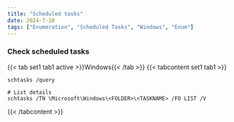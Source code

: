 ```yaml
---
title: "Scheduled tasks"
date: 2024-7-10
tags: ["Enumeration", "Scheduled Tasks", "Windows", "Enum"]
---
```


### Check scheduled tasks

{{< tab set1 tab1 active >}}Windows{{< /tab >}}
{{< tabcontent set1 tab1 >}}

```console
schtasks /query
```

```console
# List details
schtasks /TN \Microsoft\Windows\<FOLDER>\<TASKNAME> /FO LIST /V
```

{{< /tabcontent >}}

